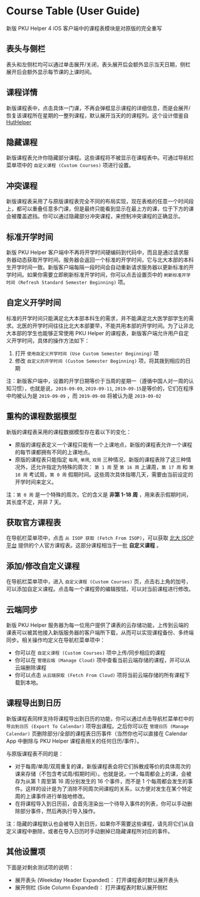 Course Table (User Guide)
==========================
新版 PKU Helper 4 iOS 客户端中的课程表模块是对原版的完全重写


表头与侧栏
------------
表头和左侧栏均可以通过单击展开/关闭，表头展开后会额外显示当天日期，侧栏展开后会额外显示每节课的上课时间。


课程详情
------------
新版课程表中，点击具体一门课，不再会弹框显示课程的详细信息，而是会展开/恢复该课程所在星期的一整列课程，默认展开当天的的课程列。这个设计借鉴自 [HutHelper](https://github.com/isnine/HutHelper)


隐藏课程
------------
新版课程表允许你隐藏部分课程。这些课程将不被显示在课程表中。可通过导航栏菜单项中的 `自定义课程 (Custom Courses)` 项进行设置。


冲突课程
------------
新版课程表采用了与原版课程表完全不同的布局实现，现在表格的任意一个时间段上，都可以重叠任意多门课，但是最终只能看到显示在最上方的课，位于下方的课会被覆盖遮挡。你可以通过隐藏部分冲突课程，来控制冲突课程的正确显示。


标准开学时间
-------------
新版 PKU Helper 客户端中不再将开学时间硬编码到代码中，而且是通过请求服务器动态获取开学时间。服务器会返回一个标准的开学时间，它与北大本部的本科生开学时间一致。新版客户端每隔一段时间会自动重新请求服务器以更新标准的开学时间。如果你需要立即刷新标准开学时间，你可以点击设置页中的 `刷新标准开学时间 (Refresh Standard Semester Beginning)` 项。


自定义开学时间
-------------
标准的开学时间只能满足北大本部本科生的需求，并不能满足北大医学部学生的需求。北医的开学时间往往比北大本部要早，不能共用本部的开学时间。为了让非北大本部的学生也能够正常使用 PKU Helper 的课程表，新版客户端允许用户自定义开学时间，具体的操作方法如下：

1. 打开 `使用自定义开学时间 (Use Custom Semester Beginning)` 项
2. 修改 `自定义的开学时间 (Custom Semester Beginning)` 项，将其拨到相应的日期

注：新版客户端中，设置的开学日期等价于当周的星期一（遵循中国人对一周的认知习惯），也就是说，`2019-09-09`, `2019-09-11`, `2019-09-15`是等价的，它们在程序中均被认为是 `2019-09-09` ，而 `2019-09-08` 将被认为是 `2019-09-02`


重构的课程数据模型
------------------
新版的课程表采用的课程数据模型存在着以下的变化：

- 原版的课程表定义一个课程只能有一个上课地点，新版的课程表允许一个课程的每节课都拥有不同的上课地点。
- 原版的课程表只能指定 `每周`, `单周`, `双周` 三种情况，新版的课程表除了这三种情况外，还允许指定为特殊的周次： `第 1 周` 至 `第 16 周` 上课周，`第 17 周` 和 `第 18 周` 考试周，`第 0 周` 假期时间。这些周次具体指哪几天，需要由当前设定的开学时间来定义。

注：`第 0 周` 是一个特殊的周次，它的含义是 **非第 1-18 周** ，用来表示假期时间，其长度不定，并非 7 天。


获取官方课程表
---------------
在导航栏菜单项中，点击 `从 ISOP 获取 (Fetch From ISOP)`，可以获取 [北大 ISOP 平台](https://isop.pku.edu.cn) 提供的个人官方课程表。这部分课程相当于一批 **自定义课程** 。


添加/修改自定义课程
------------------
在导航栏菜单项中，进入 `自定义课程 (Custom Courses)` 页，点击右上角的加号，可以添加自定义课程。点击每一个课程旁的编辑按钮，可以对当前课程进行修改。


云端同步
---------------
新版 PKU Helper 服务器为每一位用户提供了课表的云存储功能，上传到云端的课表可以被其他接入新版服务器的客户端所下载，从而可以实现课程备份、多终端同步。相关操作均定义在导航栏菜单项中：

- 你可以在 `自定义课程 (Custom Courses)` 项中上传/同步相应的课程
- 你可以在 `管理云端 (Manage Cloud)` 项中查看当前云端存储的课程，并可以从云端删除课程
- 你可以点击 `从云端获取 (Fetch From Cloud)` 项将当前云端存储的所有课程下载到本地。


课程导出到日历
---------------
新版课程表同样支持将课程导出到日历的功能，你可以通过点击导航栏菜单栏中的 `导出到日历 (Export To Calendar)` 项导出课程。之后你可以在 `管理日历 (Manage Calendar)` 页删除部分/全部的课程表日历事件（当然你也可以直接在 Calendar App 中删除与 PKU Helper 课程表相关的任何日历/事件）。

与原版课程表不同的是：

- 对于每周/单周/双周重复的课，新版课程表会将它们拆散成等价的具体周次的课来存储（不包含考试周/假期时间）。也就是说，一个每周都会上的课，会被存为从第 1 周至第 16 周分别发生的 16 个事件，而不是 1 个每周都会发生的事件。这样的设计是为了消除不同周次间课程的关系，以方便对发生在某个特定周的上课事件进行单独地修改。
- 在将课程导入到日历前，会首先渲染出一个待导入事件的列表，你可以手动删除部分事件，然后再执行导入操作。

注：隐藏的课程默认也会被导入到日历，如果你不需要这些课程，请先将它们从自定义课程中删除，或者在导入日历时手动删掉已隐藏课程所对应的事件。


其他设置项
------------
下面是对剩余测试项的说明：

- 展开表头 (Weekday Header Expanded)： 打开课程表时默认展开表头
- 展开侧栏 (Side Column Expanded)： 打开课程表时默认展开侧栏
